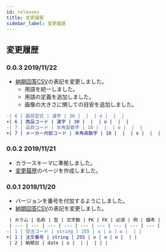 ```yaml
---
id: releases
title: 変更履歴
sidebar_label: 変更履歴
---
```



## 変更履歴


### 0.0.3 2019/11/22

- [納期回答CSV](csv.md)の表記を変更しました。
  - 用語を統一しました。
  - 用語の定義を追加しました。
  - 画像の大きさに関しての目安を追加しました。

```diff
-| 6 | 器具型式 | 漢字 | 30 |  |  | o |  |  |
+| 6 | 商品コード | 漢字 | 30 |  |  | o |  |  |
-| 7 | 品目コード | 半角英数字 | 10 |  |  | o |  |  |
+| 7 | メーカー内部コード | 半角英数字 | 10 |  |  | o |  |  |
```

### 0.0.2 2019/11/21

- カラースキーマに準拠しました。
- [変更履歴](releases)のページを作成しました。


### 0.0.1 2019/11/20

- バージョンを番号を付加するようにしました。
- [納期回答CSV](csv.md)の表記を変更しました。

```diff
 | カラム | 名称 | 型 | 文字数 | PK | FK | 必須 | 例 | 備考 |
 | --- | --- | --- | --- | --- | --- | --- | --- | --- |
-| 1 | 受注コード | string | 255 | o | o | o |  | |
+| 1 | 注文番号 | string | 255 | o | o | o |  | |
 | 2 | 納期日 | date | o |  | |  | | |
```

